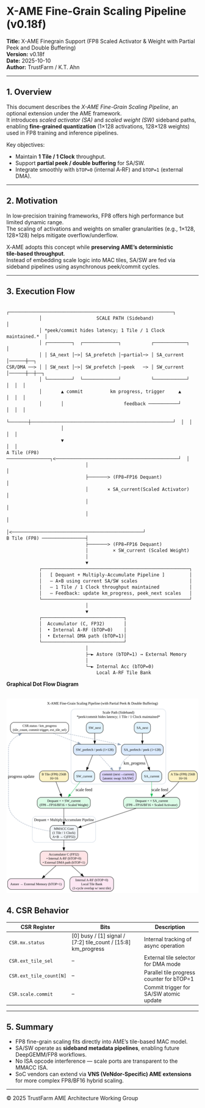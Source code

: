 # X-AME Fine-Grain Scaling Pipeline (v0.18f)
**Title:** X-AME Finegrain Support (FP8 Scaled Activator & Weight with Partial Peek and Double Buffering)  
**Version:** v0.18f  
**Date:** 2025-10-10  
**Author:** TrustFarm / K.T. Ahn  

---

## 1. Overview
This document describes the *X-AME Fine-Grain Scaling Pipeline*, an optional extension under the AME framework.  
It introduces *scaled activator (SA)* and *scaled weight (SW)* sideband paths, enabling **fine-grained quantization** (1×128 activations, 128×128 weights) used in FP8 training and inference pipelines.

Key objectives:
- Maintain **1 Tile / 1 Clock** throughput.  
- Support **partial peek / double buffering** for SA/SW.  
- Integrate smoothly with `bTOP=0` (internal A‑RF) and `bTOP=1` (external DMA).

---

## 2. Motivation
In low‑precision training frameworks, FP8 offers high performance but limited dynamic range.  
The scaling of activations and weights on smaller granularities (e.g., 1×128, 128×128) helps mitigate overflow/underflow.

X‑AME adopts this concept while **preserving AME’s deterministic tile‑based throughput**.  
Instead of embedding scale logic into MAC tiles, SA/SW are fed via sideband pipelines using asynchronous peek/commit cycles.

---

## 3. Execution Flow

```
            ┌────────────────────────────────────────────────────────────┐
            │                    SCALE PATH (Sideband)                   │
            │ *peek/commit hides latency; 1 Tile / 1 Clock maintained.*  │
            │ ┌─────────┐  ┌─────────────┐           ┌────────────┐      │
            │ │ SA_next │─>│ SA_prefetch │─partial─> │ SA_current │──────┼──┐
CSR/DMA ──> │ │ SW_next │─>│ SW_prefetch │─peek   ─> │ SW_current │──────┼──┼──┐ 
            │ └─────────┘  └─────────────┘           └────────────┘      │  │  │
            │       ▲ commit          km progress, trigger     ▲         │  │  │
            │       │                      feedback ───────────┘         │  │  │ 
            └───────┼────────────────────────────────────────────────────┘  │  │ 
                    │                                                       │  │ 
                    ▼                                                       │  │ 
A Tile (FP8) ────────────────┐<─────────────────────────────────────────────┘  │
                             │                                                 │
                             ├───────> (FP8→FP16 Dequant)                      │ 
                             │       × SA_current(Scaled Activator)            │
                             │                                                 │
                             │                                                 │
                             │<────────────────────────────────────────────────┘
B Tile (FP8) ────────────────┤                                                          
                             ├───────> (FP8→FP16 Dequant)                
                             │         × SW_current (Scaled Weight) 
                             │                                                     
                             ▼
            ┌──────────────────────────────────────────────────────┐
            │   [ Dequant + Multiply-Accumulate Pipeline ]         │
            │   – A×B using current SA/SW scales                   │
            │   – 1 Tile / 1 Clock throughput maintained           │
            │   – Feedback: update km_progress, peek_next scales   │
            └──────────────────────────────────────────────────────┘
                             │
                             ▼
            ┌──────────────────────────────┐
            │  Accumulator (C, FP32)       │
            │  • Internal A-RF (bTOP=0)    │
            │  • External DMA path (bTOP=1)│
            └──────────────────────────────┘
                             │
                             ├─► Astore (bTOP=1) → External Memory 
                             │    
                             └─► Internal Acc (bTOP=0)
                                 Local A-RF Tile Bank 
```

**Graphical Dot Flow Diagram**

![Graphical Flow chart](AME_FG_Scaling.svg)
---

## 4. CSR Behavior
| CSR Register | Bits | Description |
|---------------|------|--------------|
| `CSR.mx.status` | [0] busy / [1] signal / [7:2] tile_count / [15:8] km_progress | Internal tracking of async operation |
| `CSR.ext_tile_sel` | – | External tile selector for DMA mode |
| `CSR.ext_tile_count[N]` | – | Parallel tile progress counter for bTOP=1 |
| `CSR.scale.commit` | – | Commit trigger for SA/SW atomic update |

---

## 5. Summary
- FP8 fine-grain scaling fits directly into AME’s tile-based MAC model.  
- SA/SW operate as **sideband metadata pipelines**, enabling future DeepGEMM/FP8 workflows.  
- No ISA opcode interference — scale ports are transparent to the MMACC ISA.  
- SoC vendors can extend via **VNS (VeNdor-Specific) AME extensions** for more complex FP8/BF16 hybrid scaling.

---

© 2025 TrustFarm AME Architecture Working Group
